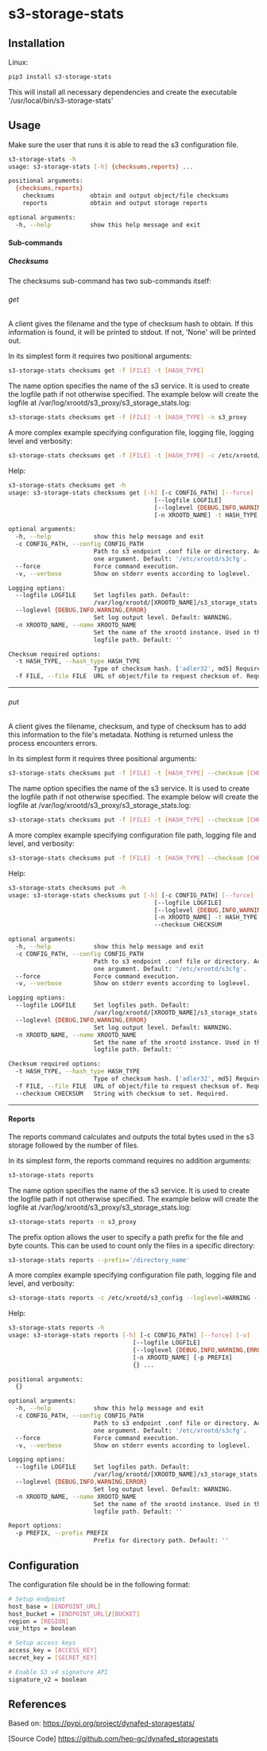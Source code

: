 # s3-storage-stats

## Installation

Linux:

```sh
pip3 install s3-storage-stats
```
This will install all necessary dependencies and create the executable
'/usr/local/bin/s3-storage-stats'


## Usage
Make sure the user that runs it is able to read the s3 configuration file.

```bash
s3-storage-stats -h
usage: s3-storage-stats [-h] {checksums,reports} ...

positional arguments:
  {checksums,reports}
    checksums          obtain and output object/file checksums
    reports            obtain and output storage reports

optional arguments:
  -h, --help           show this help message and exit
```

#### Sub-commands
##### Checksums
The checksums sub-command has two sub-commands itself:

###### *get*
A client gives the filename and the type of checksum hash to obtain.
If this information is found, it will be printed to stdout. If not,
'None' will be printed out.

In its simplest form it requires two positional arguments:

```bash
s3-storage-stats checksums get -f [FILE] -t [HASH_TYPE]
```

The name option specifies the name of the s3 service. It is used to
create the logfile path if not otherwise specified. The example below
will create the logfile at /var/log/xrootd/s3_proxy/s3_storage_stats.log:

```bash
s3-storage-stats checksums get -f [FILE] -t [HASH_TYPE] -n s3_proxy
```

A more complex example specifying configuration file, logging file, 
logging level and verbosity:

```bash
s3-storage-stats checksums get -f [FILE] -t [HASH_TYPE] -c /etc/xrootd/s3_config --loglevel=WARNING --logfile='/var/log/s3-storage-stats/s3_storage_stats.log' -v
```

Help:

```bash
s3-storage-stats checksums get -h
usage: s3-storage-stats checksums get [-h] [-c CONFIG_PATH] [--force] [-v]
                                         [--logfile LOGFILE]
                                         [--loglevel {DEBUG,INFO,WARNING,ERROR}]
                                         [-n XROOTD_NAME] -t HASH_TYPE -f FILE

optional arguments:
  -h, --help            show this help message and exit
  -c CONFIG_PATH, --config CONFIG_PATH
                        Path to s3 endpoint .conf file or directory. Accepts
                        one argument. Default: '/etc/xrootd/s3cfg'.
  --force               Force command execution.
  -v, --verbose         Show on stderr events according to loglevel.

Logging options:
  --logfile LOGFILE     Set logfiles path. Default:
                        /var/log/xrootd/[XROOTD_NAME]/s3_storage_stats.log
  --loglevel {DEBUG,INFO,WARNING,ERROR}
                        Set log output level. Default: WARNING.
  -n XROOTD_NAME, --name XROOTD_NAME
                        Set the name of the xrootd instance. Used in the
                        logfile path. Default: ''

Checksum required options:
  -t HASH_TYPE, --hash_type HASH_TYPE
                        Type of checksum hash. ['adler32', md5] Required.
  -f FILE, --file FILE  URL of object/file to request checksum of. Required.
```

---

###### *put*
A client gives the filename, checksum, and type of checksum has to add this information
to the file's metadata. Nothing is returned unless the process encounters errors.

In its simplest form it requires three positional arguments:

```bash
s3-storage-stats checksums put -f [FILE] -t [HASH_TYPE] --checksum [CHECKSUM]
```

The name option specifies the name of the s3 service. It is used to
create the logfile path if not otherwise specified. The example below
will create the logfile at /var/log/xrootd/s3_proxy/s3_storage_stats.log:

```bash
s3-storage-stats checksums put -f [FILE] -t [HASH_TYPE] --checksum [CHECKSUM] -n s3_proxy
```

A more complex example specifying configuration file path, logging file and level,
and verbosity:

```bash
s3-storage-stats checksums put -f [FILE] -t [HASH_TYPE] --checksum [CHECKSUM] -c /etc/xrootd/s3_config --loglevel=WARNING --logfile='/var/log/s3-storage-stats/s3_storage_stats.log' -v
```

Help:

```bash
s3-storage-stats checksums put -h
usage: s3-storage-stats checksums put [-h] [-c CONFIG_PATH] [--force] [-v]
                                         [--logfile LOGFILE]
                                         [--loglevel {DEBUG,INFO,WARNING,ERROR}]
                                         [-n XROOTD_NAME] -t HASH_TYPE -f FILE
                                         --checksum CHECKSUM

optional arguments:
  -h, --help            show this help message and exit
  -c CONFIG_PATH, --config CONFIG_PATH
                        Path to s3 endpoint .conf file or directory. Accepts
                        one argument. Default: '/etc/xrootd/s3cfg'.
  --force               Force command execution.
  -v, --verbose         Show on stderr events according to loglevel.

Logging options:
  --logfile LOGFILE     Set logfiles path. Default:
                        /var/log/xrootd/[XROOTD_NAME]/s3_storage_stats.log
  --loglevel {DEBUG,INFO,WARNING,ERROR}
                        Set log output level. Default: WARNING.
  -n XROOTD_NAME, --name XROOTD_NAME
                        Set the name of the xrootd instance. Used in the
                        logfile path. Default: ''

Checksum required options:
  -t HASH_TYPE, --hash_type HASH_TYPE
                        Type of checksum hash. ['adler32', md5] Required.
  -f FILE, --file FILE  URL of object/file to request checksum of. Required.
  --checksum CHECKSUM   String with checksum to set. Required.
```

---

#### Reports
The reports command calculates and outputs the total bytes used in the s3 storage
followed by the number of files.

In its simplest form, the reports command requires no addition arguments:

```bash
s3-storage-stats reports
```

The name option specifies the name of the s3 service. It is used to
create the logfile path if not otherwise specified. The example below
will create the logfile at /var/log/xrootd/s3_proxy/s3_storage_stats.log:

```bash
s3-storage-stats reports -n s3_proxy
```

The prefix option allows the user to specify a path prefix for the file and byte counts.
This can be used to count only the files in a specific directory:

```bash
s3-storage-stats reports --prefix='/directory_name'
```

A more complex example specifying configuration file path, logging file and level,
and verbosity:

```bash
s3-storage-stats reports -c /etc/xrootd/s3_config --loglevel=WARNING --logfile='/var/log/s3-storage-stats/s3_storage_stats.log' -v
```

Help:

```bash
s3-storage-stats reports -h
usage: s3-storage-stats reports [-h] [-c CONFIG_PATH] [--force] [-v]
                                   [--logfile LOGFILE]
                                   [--loglevel {DEBUG,INFO,WARNING,ERROR}]
                                   [-n XROOTD_NAME] [-p PREFIX]
                                   {} ...

positional arguments:
  {}

optional arguments:
  -h, --help            show this help message and exit
  -c CONFIG_PATH, --config CONFIG_PATH
                        Path to s3 endpoint .conf file or directory. Accepts
                        one argument. Default: '/etc/xrootd/s3cfg'.
  --force               Force command execution.
  -v, --verbose         Show on stderr events according to loglevel.

Logging options:
  --logfile LOGFILE     Set logfiles path. Default:
                        /var/log/xrootd/[XROOTD_NAME]/s3_storage_stats.log
  --loglevel {DEBUG,INFO,WARNING,ERROR}
                        Set log output level. Default: WARNING.
  -n XROOTD_NAME, --name XROOTD_NAME
                        Set the name of the xrootd instance. Used in the
                        logfile path. Default: ''

Report options:
  -p PREFIX, --prefix PREFIX
                        Prefix for directory path. Default: ''
```

## Configuration
The configuration file should be in the following format:

```bash
# Setup endpoint
host_base = [ENDPOINT_URL]
host_bucket = [ENDPOINT_URL]/[BUCKET]
region = [REGION]
use_https = boolean

# Setup access keys
access_key = [ACCESS_KEY]
secret_key = [SECRET_KEY]

# Enable S3 v4 signature API
signature_v2 = boolean

```


## References
Based on: https://pypi.org/project/dynafed-storagestats/

[Source Code] https://github.com/hep-gc/dynafed_storagestats